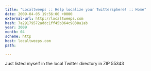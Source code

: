 ```yaml
---
title: "Localtweeps :: Help localize your Twittersphere! :: Home"
date: 2009-04-05 19:56:00 +0000
external-url: http://localtweeps.com
hash: 7a29179572addc1ff45b364c9838a1ab
year: 2009
month: 04
scheme: http
host: localtweeps.com
path: 

---
```


Just listed myself in the  local Twitter directory in ZIP 55343
